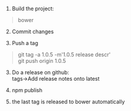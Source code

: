 1. Build the project:
>bower

2. Commit changes

2. Push a tag  
>git tag -a 1.0.5 -m'1.0.5 release descr'  
>git push origin 1.0.5

3. Do a release on github:  
tags->Add release notes onto latest

4. npm publish

5. the last tag is released to bower automatically
